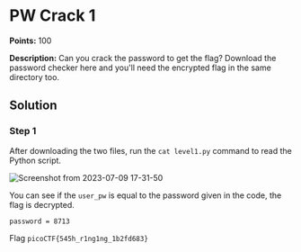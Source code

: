 # PW Crack 1


**Points:** 100

**Description:** Can you crack the password to get the flag?
Download the password checker here and you'll need the encrypted flag in the same directory too.

## Solution 

### Step 1

After downloading the two files, run the `cat level1.py` command to read the Python script. 

![Screenshot from 2023-07-09 17-31-50](https://github.com/HelsNetwork/CTF-writeups/assets/87879515/16c70eaf-903c-4d90-be00-b958fcf83f53)

You can see if the `user_pw` is equal to the password given in the code, the flag is decrypted. 

`password = 8713`


Flag 
`picoCTF{545h_r1ng1ng_1b2fd683}`
